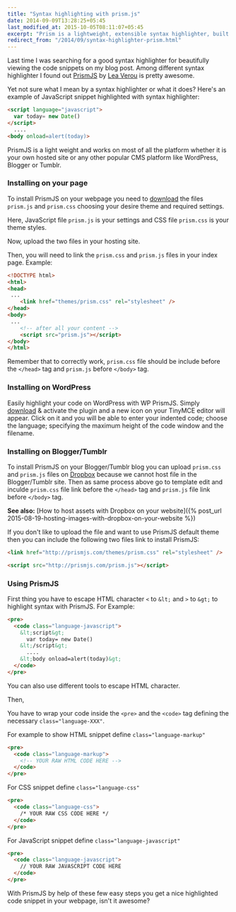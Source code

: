 ```yaml
---
title: "Syntax highlighting with prism.js"
date: 2014-09-09T13:28:25+05:45
last_modified_at: 2015-10-05T08:11:07+05:45
excerpt: "Prism is a lightweight, extensible syntax highlighter, built with modern web standards in mind."
redirect_from: "/2014/09/syntax-highlighter-prism.html"
---
```


Last time I was searching for a good syntax highlighter for beautifully viewing the code snippets on my blog post. Among different syntax highlighter I found out <a href="http://prismjs.com" rel="nofollow">PrismJS</a> by <a href="http://lea.verou.me" rel="nofollow">Lea Verou</a> is pretty awesome.

Yet not sure what I mean by a syntax highlighter or what it does? Here's an example of JavaScript snippet highlighted with syntax highlighter:

```html
<script language="javascript">
  var today= new Date()
</script>
  ....
<body onload=alert(today)>
```

PrismJS is a light weight and works on most of all the platform whether it is your own hosted site or any other popular CMS platform like WordPress, Blogger or Tumblr.

### Installing on your page

To install PrismJS on your webpage you need to <a href="http://prismjs.com/download.html" rel="nofollow">download</a> the files `prism.js` and `prism.css` choosing your desire theme and required settings.

Here, JavaScript file `prism.js` is your settings and CSS file `prism.css` is your theme styles.

Now, upload the two files in your hosting site.

Then, you will need to link the `prism.css` and `prism.js` files in your index page. Example:

```html
<!DOCTYPE html>
<html>
<head>
 ...
    <link href="themes/prism.css" rel="stylesheet" />
</head>
<body>
 ...
    <!-- after all your content -->
    <script src="prism.js"></script>
</body>
</html>
```

Remember that to correctly work, `prism.css` file should be include before the `</head>` tag and `prism.js` before `</body>` tag.

### Installing on WordPress

Easily highlight your code on WordPress with WP PrismJS. Simply <a href="http://wordpress.org/plugins/wp-prismjs-syntax-highlighter/" rel="nofollow">download</a> & activate the plugin and a new icon on your TinyMCE editor will appear. Click on it and you will be able to enter your indented code; choose the language; specifying the maximum height of the code window and the filename.

### Installing on Blogger/Tumblr

To install PrismJS on your Blogger/Tumblr blog you can upload `prism.css` and `prism.js` files on <a href="http://www.dropbox.com/" rel="nofollow">Dropbox</a> because we cannot host file in the Blogger/Tumblr site. Then as same process above go to template edit and inculde `prism.css` file link before the `</head>` tag and `prism.js` file link before `</body>` tag.

**See also:** [How to host assets with Dropbox on your website]({% post_url 2015-08-19-hosting-images-with-dropbox-on-your-website %})

If you don't like to upload the file and want to use PrismJS default theme then you can include the following two files link to install PrismJS:

```html
<link href="http://prismjs.com/themes/prism.css" rel="stylesheet" />

<script src="http://prismjs.com/prism.js"></script>
```

### Using PrismJS

First thing you have to escape HTML character `<` to `&lt;` and `>` to `&gt;` to highlight syntax with PrismJS. For Example:

```html
<pre>
  <code class="language-javascript">
    &lt;script&gt;
      var today= new Date()
    &lt;/script&gt;
      ....
    &lt;body onload=alert(today)&gt;
  </code>
</pre>
```

You can also use different tools to escape HTML character.

Then,

You have to wrap your code inside the `<pre>` and the `<code>` tag defining the necessary `class="language-XXX"`.

For example to show HTML snippet define `class="language-markup"`

```html
<pre>
  <code class="language-markup">
    <!-- YOUR RAW HTML CODE HERE -->
  </code>
</pre>
```

For CSS snippet define `class="language-css"`

```html
<pre>
  <code class="language-css">
    /* YOUR RAW CSS CODE HERE */
  </code>
</pre>
```

For JavaScript snippet define `class="language-javascript"`

```html
<pre>
  <code class="language-javascript">
    // YOUR RAW JAVASCRIPT CODE HERE
  </code>
</pre>
```

With PrismJS by help of these few easy steps you get a nice highlighted code snippet in your webpage, isn't it awesome?
